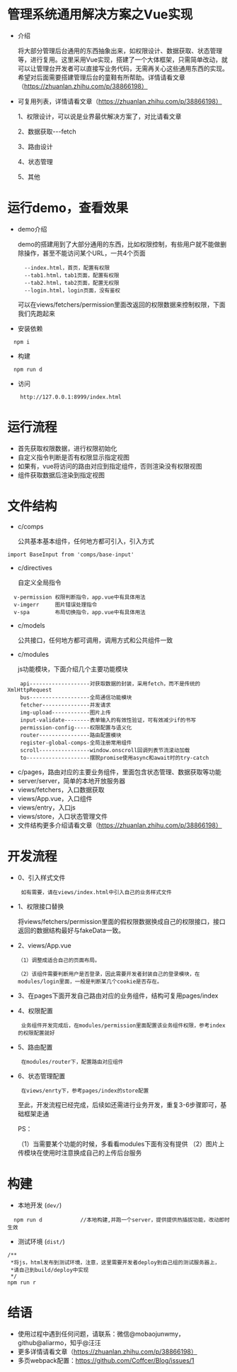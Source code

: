 # 管理系统通用解决方案之Vue实现
* 介绍

	将大部分管理后台通用的东西抽象出来，如权限设计、数据获取、状态管理等，进行复用。这里采用Vue实现，搭建了一个大体框架，只需简单改动，就可以让管理台开发者可以直接写业务代码，无需再关心这些通用东西的实现。希望对后面需要搭建管理后台的童鞋有所帮助。详情请看文章（https://zhuanlan.zhihu.com/p/38866198）

* 可复用列表，详情请看文章（https://zhuanlan.zhihu.com/p/38866198）    

    1、权限设计，可以说是业界最优解决方案了，对比请看文章     

    2、数据获取---fetch   

    3、路由设计   

    4、状态管理   

    5、其他   
	
# 运行demo，查看效果
* demo介绍   

  demo的搭建用到了大部分通用的东西，比如权限控制，有些用户就不能做删除操作，甚至不能访问某个URL，一共4个页面
  ```
    --index.html，首页，配置有权限
    --tab1.html，tab1页面，配置有权限
    --tab2.html，tab2页面，配置无权限
    --login.html，login页面，没有鉴权
  ```
  可以在views/fetchers/permission里面改返回的权限数据来控制权限，下面我们先跑起来
* 安装依赖
```
  npm i
```   
* 构建
```
  npm run d
```
* 访问
```
	http://127.0.0.1:8999/index.html 
```
 
# 运行流程
* 首先获取权限数据，进行权限初始化
* 自定义指令判断是否有权限显示指定视图
* 如果有，vue将访问的路由对应到指定组件，否则渲染没有权限视图
* 组件获取数据后渲染到指定视图

# 文件结构
* c/comps   

  公共基本基本组件，任何地方都可引入，引入方式
```
import BaseInput from 'comps/base-input'
```
* c/directives   

  自定义全局指令
```
  v-permission 权限判断指令，app.vue中有具体用法
  v-imgerr     图片错误处理指令
  v-spa        布局切换指令，app.vue中有具体用法

```
* c/models   

  公共接口，任何地方都可调用，调用方式和公共组件一致
* c/modules    

  js功能模块，下面介绍几个主要功能模块
```
    api-------------------对获取数据的封装，采用fetch，而不是传统的XmlHttpRequest
    bus-------------------全局通信功能模块
    fetcher---------------并发请求
    img-upload------------图片上传
    input-validate--------表单输入的有效性验证，可有效减少if的书写
    permission-config-----权限配置与语义化
    router----------------路由配置模块
    register-global-comps-全局注册常用组件
    scroll----------------window.onscroll回调列表节流滚动加载
    to--------------------摆脱promise使用async和await时的try-catch
```
* c/pages，路由对应的主要业务组件，里面包含状态管理、数据获取等功能
* server/server，简单的本地开放服务器
* views/fetchers，入口数据获取
* views/App.vue，入口组件
* views/entry，入口js
* views/store，入口状态管理文件
* 文件结构更多介绍请看文章（https://zhuanlan.zhihu.com/p/38866198）

# 开发流程
* 0、引入样式文件         

	   如有需要，请在views/index.html中引入自己的业务样式文件
* 1、权限接口替换        

     将views/fetchers/permission里面的假权限数据换成自己的权限接口，接口返回的数据结构最好与fakeData一致。
* 2、views/App.vue     

	  （1）调整成适合自己的页面布局。  

	  （2）该组件需要判断用户是否登录，因此需要开发者封装自己的登录模块，在modules/login里面，一般是判断某几个cookie是否存在。
* 3、在pages下面开发自己路由对应的业务组件，结构可复用pages/index   

* 4、权限配置    

	   业务组件开发完成后，在modules/permission里面配置该业务组件权限，参考index的权限配置就好
* 5、路由配置   

	   在modules/router下，配置路由对应组件
* 6、状态管理配置   

	   在views/enrty下，参考pages/index的store配置   

  至此，开发流程已经完成，后续如还需进行业务开发，重复3-6步骤即可，基础框架走通   

  PS：    

	（1）当需要某个功能的时候，多看看modules下面有没有提供
	（2）图片上传模块在使用时注意换成自己的上传后台服务


# 构建
* 本地开发 (`dev/`)
```
  npm run d            //本地构建,并跑一个server，提供提供热插拔功能，改动即时生效
```

* 测试环境 (`dist/`)
```
/**
 *将js，html发布到测试环境，注意，这里需要开发者deploy到自己组的测试服务器上，
 *请自己到build/deploy中实现
 */
npm run r
```

# 结语
* 使用过程中遇到任何问题，请联系：微信@mobaojunwmy，github@aliarmo，知乎@汪汪
* 更多详情请看文章（https://zhuanlan.zhihu.com/p/38866198）
* 多页webpack配置：https://github.com/Coffcer/Blog/issues/1

